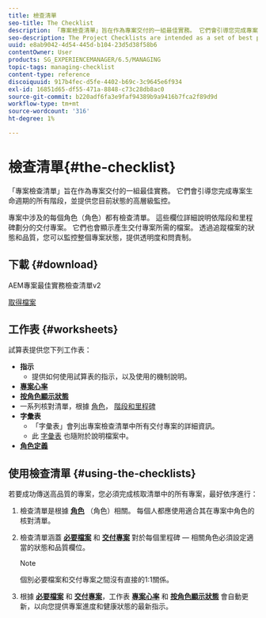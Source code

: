 ```yaml
---
title: 檢查清單
seo-title: The Checklist
description: 「專案檢查清單」旨在作為專案交付的一組最佳實務。 它們會引導您完成專案生命週期的所有階段，並提供您目前狀態的高層級監控。
seo-description: The Project Checklists are intended as a set of best practices for project delivery. They guide you through all phases of the project life cycle and provide high level monitoring of your current status.
uuid: e8ab9042-4d54-445d-b104-23d5d38f58b6
contentOwner: User
products: SG_EXPERIENCEMANAGER/6.5/MANAGING
topic-tags: managing-checklist
content-type: reference
discoiquuid: 917b4fec-d5fe-4402-b69c-3c9645e6f934
exl-id: 16851d65-df55-471a-8848-c73c28db8ac0
source-git-commit: b220adf6fa3e9faf94389b9a9416b7fca2f89d9d
workflow-type: tm+mt
source-wordcount: '316'
ht-degree: 1%

---
```


# 檢查清單{#the-checklist}

「專案檢查清單」旨在作為專案交付的一組最佳實務。 它們會引導您完成專案生命週期的所有階段，並提供您目前狀態的高層級監控。

專案中涉及的每個角色（角色）都有檢查清單。 這些欄位詳細說明依階段和里程碑劃分的交付專案。 它們也會顯示產生交付專案所需的檔案。 透過追蹤檔案的狀態和品質，您可以監控整個專案狀態，提供透明度和問責制。

## 下載 {#download}

AEM專案最佳實務檢查清單v2

[取得檔案](assets/aem_project_bp_checklistv2-65.xlsx)

## 工作表 {#worksheets}

試算表提供您下列工作表：

* **指示**
   * 提供如何使用試算表的指示，以及使用的機制說明。
* **[專案心率](/help/managing/best-practices.md#project-heartbeat-dashboard)**
* **[按角色顯示狀態](/help/managing/best-practices.md#status-by-role)**
* 一系列核對清單，根據 [角色](/help/managing/best-practices.md#persona)， [階段和里程碑](/help/managing/best-practices.md#phases-and-milestones)
* **字彙表**
   * 「字彙表」會列出專案檢查清單中所有交付專案的詳細資訊。
   * 此 [字彙表](/help/managing/best-practices-glossary.md) 也隨附於說明檔案中。
* **[角色定義](/help/managing/best-practices.md#persona)**

## 使用檢查清單 {#using-the-checklists}

若要成功傳送高品質的專案，您必須完成核取清單中的所有專案，最好依序進行：

1. 檢查清單是根據 **[角色](/help/managing/best-practices.md#persona)** （角色）相關。 每個人都應使用適合其在專案中角色的核對清單。
1. 檢查清單涵蓋 **[必要檔案](/help/managing/best-practices.md#required-documents)** 和 **[交付專案](/help/managing/best-practices.md#deliverables)** 對於每個里程碑 — 相關角色必須設定適當的狀態和品質欄位。

   >[!NOTE]
   >
   >個別必要檔案和交付專案之間沒有直接的1:1關係。

1. 根據 **[必要檔案](/help/managing/best-practices.md#required-documents)** 和 **[交付專案](/help/managing/best-practices.md#deliverables)**，工作表 **[專案心率](/help/managing/best-practices.md#project-heartbeat-dashboard)** 和 **[按角色顯示狀態](/help/managing/best-practices.md#status-by-role)** 會自動更新，以向您提供專案進度和健康狀態的最新指示。
